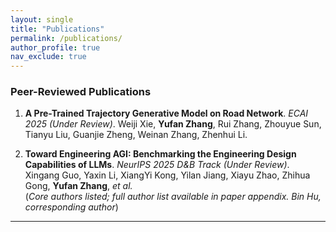 ```yaml
---
layout: single
title: "Publications"
permalink: /publications/
author_profile: true
nav_exclude: true
---
```


### Peer-Reviewed Publications

1. **A Pre-Trained Trajectory Generative Model on Road Network**. *ECAI 2025 (Under Review)*.
Weiji Xie, **Yufan Zhang**, Rui Zhang, Zhouyue Sun, Tianyu Liu, Guanjie Zheng, Weinan Zhang, Zhenhui Li.  


2. **Toward Engineering AGI: Benchmarking the Engineering Design Capabilities of LLMs**. *NeurIPS 2025 D&B Track (Under Review)*.  
Xingang Guo, Yaxin Li, XiangYi Kong, Yilan Jiang, Xiayu Zhao, Zhihua Gong, **Yufan Zhang**, *et al.*  
(*Core authors listed; full author list available in paper appendix. Bin Hu, corresponding author*)

---



